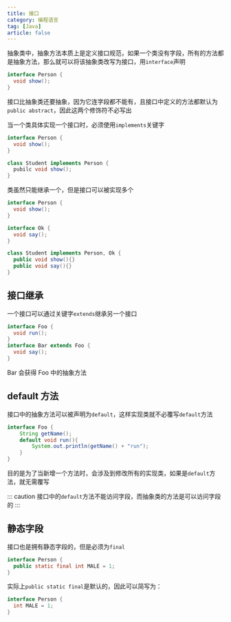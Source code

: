 ```yaml
---
title: 接口
category: 编程语言
tag: [Java]
article: false
---
```


抽象类中，抽象方法本质上是定义接口规范，如果一个类没有字段，所有的方法都是抽象方法，那么就可以将该抽象类改写为接口，用`interface`声明

```java
interface Person {
  void show();
}
```

接口比抽象类还要抽象，因为它连字段都不能有，且接口中定义的方法都默认为`public abstract`，因此这两个修饰符不必写出

当一个类具体实现一个接口时，必须使用`implements`关键字

```java
interface Person {
  void show();
}

class Student implements Person {
  pubilc void show();
}
```

类虽然只能继承一个，但是接口可以被实现多个

```java
interface Person {
  void show();
}

interface Ok {
  void say();
}

class Student implements Person, Ok {
  public void show(){}
  public void say(){}
}
```

## 接口继承

一个接口可以通过关键字`extends`继承另一个接口

```java
interface Foo {
  void run();
}
interface Bar extends Foo {
  void say();
}
```

Bar 会获得 Foo 中的抽象方法

## default 方法

接口中的抽象方法可以被声明为`default`，这样实现类就不必覆写`default`方法

```java
interface Foo {
    String getName();
    default void run(){
        System.out.println(getName() + "run");
    }
}
```

目的是为了当新增一个方法时，会涉及到修改所有的实现类，如果是`default`方法，就无需覆写

::: caution
接口中的`default`方法不能访问字段，而抽象类的方法是可以访问字段的
:::

## 静态字段

接口也是拥有静态字段的，但是必须为`final`

```java
interface Person {
  public static final int MALE = 1;
}
```

实际上`public static final`是默认的，因此可以简写为：

```java
interface Person {
  int MALE = 1;
}
```
